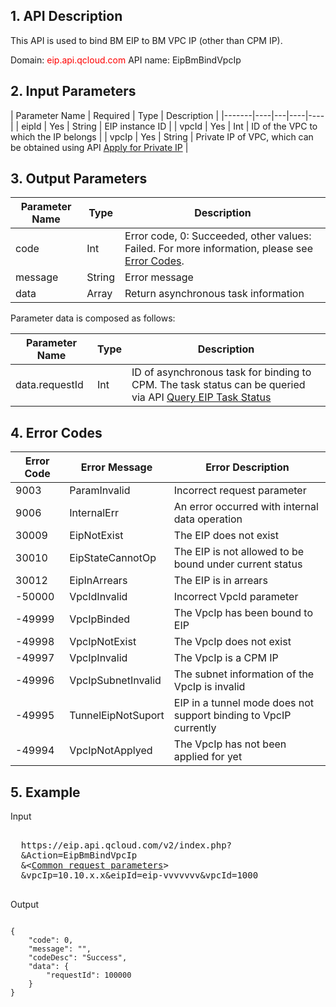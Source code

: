 ## 1. API Description
This API is used to bind BM EIP to BM VPC IP (other than CPM IP).

Domain: <font style="color:red">eip.api.qcloud.com</font>
API name: EipBmBindVpcIp


## 2. Input Parameters
 
| Parameter Name | Required | Type | Description |
|-------|----|---|----|----|
| eipId | Yes | String | EIP instance ID |
| vpcId | Yes | Int | ID of the VPC to which the IP belongs |
| vpcIp | Yes | String | Private IP of VPC, which can be obtained using API [Apply for Private IP](/document/product/386/7337) |


## 3. Output Parameters
| Parameter Name | Type | Description |
|---------|---------|---------|
| code | Int | Error code, 0: Succeeded, other values: Failed. For more information, please see [Error Codes](/document/product/386/6670).  |
| message | String | Error message |
| data | Array | Return asynchronous task information |

Parameter data is composed as follows:

| Parameter Name | Type | Description |
|---|---|---|
| data.requestId | Int | ID of asynchronous task for binding to CPM. The task status can be queried via API [Query EIP Task Status](/doc/api/456/6670) |

## 4. Error Codes
| Error Code | Error Message | Error Description |
|---|---|---|
| 9003 | ParamInvalid | Incorrect request parameter |
| 9006 | InternalErr | An error occurred with internal data operation |
| 30009 | EipNotExist | The EIP does not exist |
| 30010 | EipStateCannotOp | The EIP is not allowed to be bound under current status |
| 30012 | EipInArrears | The EIP is in arrears |
| -50000 | VpcIdInvalid | Incorrect VpcId parameter |
| -49999 | VpcIpBinded | The VpcIp has been bound to EIP |
| -49998 | VpcIpNotExist | The VpcIp does not exist |
| -49997 | VpcIpInvalid | The VpcIp is a CPM IP |
| -49996 | VpcIpSubnetInvalid | The subnet information of the VpcIp is invalid |
| -49995 | TunnelEipNotSuport | EIP in a tunnel mode does not support binding to VpcIP currently |
| -49994 | VpcIpNotApplyed | The VpcIp has not been applied for yet |

## 5. Example
 
Input
<pre>

  https://eip.api.qcloud.com/v2/index.php?
  &Action=EipBmBindVpcIp
  &<<a href="https://www.qcloud.com/doc/api/229/6976">Common request parameters</a>>
  &vpcIp=10.10.x.x&eipId=eip-vvvvvvv&vpcId=1000

</pre>

Output
```

{
    "code": 0,
    "message": "",
    "codeDesc": "Success",
    "data": {
        "requestId": 100000
    }
}

```


